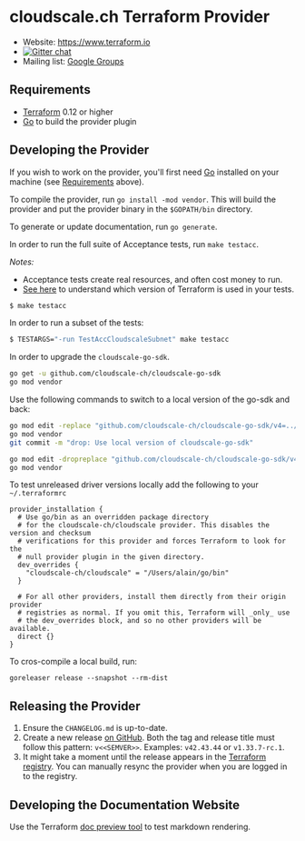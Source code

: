 cloudscale.ch Terraform Provider
==================

- Website: https://www.terraform.io
- [![Gitter chat](https://badges.gitter.im/hashicorp-terraform/Lobby.png)](https://gitter.im/hashicorp-terraform/Lobby)
- Mailing list: [Google Groups](http://groups.google.com/group/terraform-tool)

Requirements
------------

-	[Terraform](https://www.terraform.io/downloads.html) 0.12 or higher
-	[Go](https://golang.org/doc/install) to build the provider plugin

Developing the Provider
---------------------------

If you wish to work on the provider, you'll first need [Go](http://www.golang.org) installed on your machine (see [Requirements](#requirements) above).

To compile the provider, run `go install -mod vendor`. This will build the provider and put the provider binary in the `$GOPATH/bin` directory.

To generate or update documentation, run `go generate`.

In order to run the full suite of Acceptance tests, run `make testacc`.

*Notes:* 
 * Acceptance tests create real resources, and often cost money to run.
 * [See here](https://www.terraform.io/plugin/sdkv2/testing/acceptance-tests#terraform-cli-installation-behaviors)
   to understand which version of Terraform is used in your tests.

```sh
$ make testacc
```

In order to run a subset of the tests:

``` sh
$ TESTARGS="-run TestAccCloudscaleSubnet" make testacc
```

In order to upgrade the `cloudscale-go-sdk`.

```sh
go get -u github.com/cloudscale-ch/cloudscale-go-sdk
go mod vendor
```


Use the following commands to switch to a local version of the go-sdk and back:
```sh
go mod edit -replace "github.com/cloudscale-ch/cloudscale-go-sdk/v4=../cloudscale-go-sdk/"
go mod vendor
git commit -m "drop: Use local version of cloudscale-go-sdk"
```
```sh
go mod edit -dropreplace "github.com/cloudscale-ch/cloudscale-go-sdk/v4"
go mod vendor
```

To test unreleased driver versions locally add the following to your `~/.terraformrc`

```hcl
provider_installation {
  # Use go/bin as an overridden package directory
  # for the cloudscale-ch/cloudscale provider. This disables the version and checksum
  # verifications for this provider and forces Terraform to look for the
  # null provider plugin in the given directory.
  dev_overrides {
    "cloudscale-ch/cloudscale" = "/Users/alain/go/bin"
  }

  # For all other providers, install them directly from their origin provider
  # registries as normal. If you omit this, Terraform will _only_ use
  # the dev_overrides block, and so no other providers will be available.
  direct {}
}
```

To cros-compile a local build, run:

```
goreleaser release --snapshot --rm-dist
```

Releasing the Provider
---------------------------

 1. Ensure the `CHANGELOG.md` is up-to-date.
 2.  Create a new release [on GitHub](https://github.com/cloudscale-ch/terraform-provider-cloudscale/releases/new).
    Both the tag and release title must follow this pattern: `v<<SEMVER>>`.
    Examples: `v42.43.44` or `v1.33.7-rc.1`.
 3. It might take a moment until the release appears in the [Terraform registry](https://registry.terraform.io/providers/cloudscale-ch/cloudscale/latest).
    You can manually resync the provider when you are logged in to the registry. 


Developing the Documentation Website
------------------------------------

Use the Terraform [doc preview tool](https://registry.terraform.io/tools/doc-preview) to test markdown rendering.

